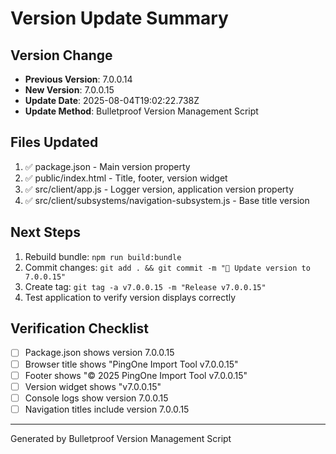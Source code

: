 # Version Update Summary

## Version Change
- **Previous Version**: 7.0.0.14
- **New Version**: 7.0.0.15
- **Update Date**: 2025-08-04T19:02:22.738Z
- **Update Method**: Bulletproof Version Management Script

## Files Updated
1. ✅ package.json - Main version property
2. ✅ public/index.html - Title, footer, version widget
3. ✅ src/client/app.js - Logger version, application version property
4. ✅ src/client/subsystems/navigation-subsystem.js - Base title version

## Next Steps
1. Rebuild bundle: `npm run build:bundle`
2. Commit changes: `git add . && git commit -m "🔖 Update version to 7.0.0.15"`
3. Create tag: `git tag -a v7.0.0.15 -m "Release v7.0.0.15"`
4. Test application to verify version displays correctly

## Verification Checklist
- [ ] Package.json shows version 7.0.0.15
- [ ] Browser title shows "PingOne Import Tool v7.0.0.15"
- [ ] Footer shows "© 2025 PingOne Import Tool v7.0.0.15"
- [ ] Version widget shows "v7.0.0.15"
- [ ] Console logs show version 7.0.0.15
- [ ] Navigation titles include version 7.0.0.15

---
Generated by Bulletproof Version Management Script
